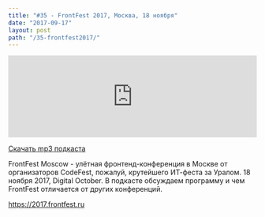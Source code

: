 ```yaml
---
title: "#35 - FrontFest 2017, Москва, 18 ноября"
date: "2017-09-17"
layout: post
path: "/35-frontfest2017/"
---
```


<iframe width="100%" height="166" scrolling="no" frameborder="no" src="https://w.soundcloud.com/player/?url=https%3A//api.soundcloud.com/tracks/342791214&amp;color=%23ff5500&amp;auto_play=false&amp;hide_related=false&amp;show_comments=true&amp;show_user=true&amp;show_reposts=false"></iframe>

<a href="https://5minreact.podster.fm/35/download/audio.mp3?download=yes&media=file"><i class="fa fa-download"></i> Скачать mp3 подкаста</a>

FrontFest Moscow - улётная фронтенд-конференция в Москве от организаторов CodeFest, пожалуй, крутейшего ИТ-феста за Уралом. 18 ноября 2017, Digital October. В подкасте обсуждаем программу и чем FrontFest отличается от других конференций. 

https://2017.frontfest.ru

